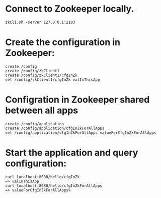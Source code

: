 # Connect to Zookeeper locally. 
```
zkCli.sh -server 127.0.0.1:2193
```
# Create the configuration in Zookeeper: 

```
create /config
create /config/zkClient1
create /config/zkClient1/cfgInZk
set /config/zkClient1/cfgInZk valInThisApp
```

# Configration in Zookeeper shared between all apps 
```
create /config/application
create /config/application/cfgInZkForAllApps
set /config/application/cfgInZkForAllApps valueForCfgInZkForAllApps
```

# Start the application and query configuration: 
```
curl localhost:8080/hello/cfgInZk 
=> valInThisApp
curl localhost:8080/hello/cfgInZkForAllApps 
=> valueForCfgInZkForAllApps%       
```